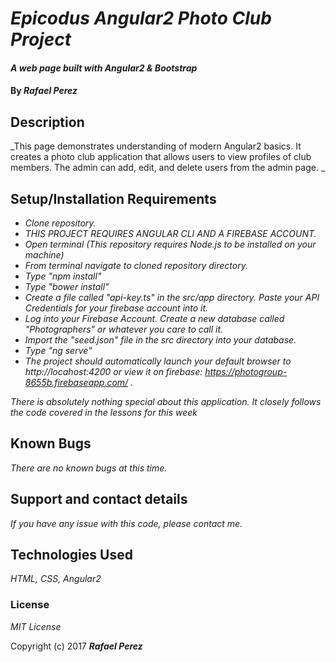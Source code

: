 # _Epicodus Angular2 Photo Club Project_

#### _A web page built with Angular2 & Bootstrap_

#### By _**Rafael Perez**_

## Description

_This page demonstrates understanding of modern Angular2 basics. It creates a photo club application that allows users to view profiles of club members. The admin can add, edit, and delete users from the admin page. _

## Setup/Installation Requirements

* _Clone repository._
* _THIS PROJECT REQUIRES ANGULAR CLI AND A FIREBASE ACCOUNT._
* _Open terminal (This repository requires Node.js to be installed on your machine)_
* _From terminal navigate to cloned repository directory._
* _Type "npm install"_
* _Type "bower install"_
* _Create a file called "api-key.ts" in the  src/app directory. Paste your API Credentials for your firebase account into it._
* _Log into your Firebase Account. Create a new database called "Photographers" or whatever you care to call it._
* _Import the "seed.json" file in the src directory into your database._
* _Type "ng serve"_
* _The project should automatically launch your default browser to http://locahost:4200  or view it on firebase: https://photogroup-8655b.firebaseapp.com/ ._


_There is absolutely nothing special about this application. It closely follows the code covered in the lessons for this week_

## Known Bugs

_There are no known bugs at this time._

## Support and contact details

_If you have any issue with this code, please contact me._

## Technologies Used

_HTML, CSS, Angular2_

### License

*MIT License*

Copyright (c) 2017 **_Rafael Perez_**

